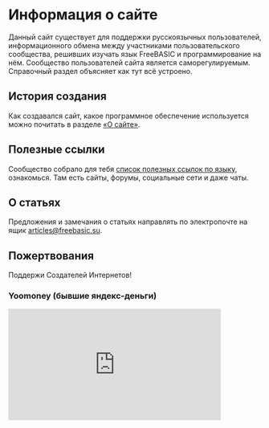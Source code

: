 # Информация о сайте

Данный сайт существует для поддержки русскоязычных пользователей, информационного обмена между участниками пользовательского сообщества, решивших изучать язык FreeBASIC и программирование на нём. Сообщество пользователей сайта является саморегулируемым. Справочный раздел объясняет как тут всё устроено.


## История создания

Как создавался сайт, какое программное обеспечение используется можно почитать в разделе [«О сайте»](/help/about.htm).


## Полезные ссылки

Сообщество собрало для тебя [список полезных ссылок по языку](/help/links.htm), ознакомься. Там есть сайты, форумы, социальные сети и даже чаты.


## О статьях

Предложения и замечания о статьях направлять по электропочте на ящик [articles@freebasic.su](mailto:articles@freebasic.su).


## Пожертвования

Поддержи Создателей Интернетов!

### Yoomoney (бывшие яндекс‐деньги)

<iframe src="https://yoomoney.ru/quickpay/shop-widget?writer=seller&targets=%D0%9F%D0%BE%D0%B4%D0%B4%D0%B5%D1%80%D0%B6%D0%BA%D0%B0%20%D1%81%D0%B0%D0%B9%D1%82%D0%B0%20freebasic.su&targets-hint=&default-sum=100&button-text=11&payment-type-choice=on&hint=&successURL=&quickpay=shop&account=410011690783697" width="423" height="222" frameborder="0" allowtransparency="true" scrolling="no"></iframe>
